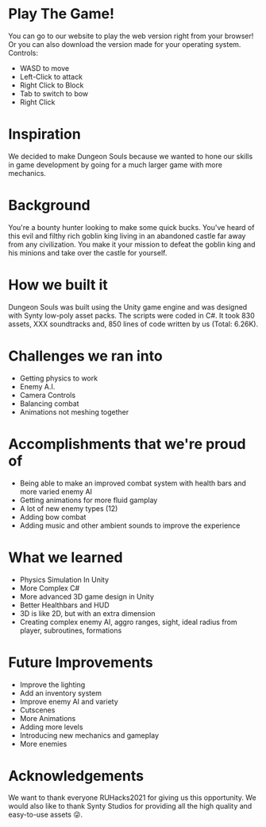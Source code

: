 # Play The Game!
You can go to our website to play the web version right from your browser! Or you can also download the version made for your operating system.
Controls:
* WASD to move
* Left-Click to attack
* Right Click to Block
* Tab to switch to bow
* Right Click
# Inspiration
We decided to make Dungeon Souls because we wanted to hone our skills in game development by going for a much larger game with more mechanics.

# Background
You're a bounty hunter looking to make some quick bucks. You've heard of this evil and filthy rich goblin king living in an abandoned castle far away from any civilization. You make it your mission to defeat the goblin king and his minions and take over the castle for yourself.

# How we built it
Dungeon Souls was built using the Unity game engine and was designed with Synty low-poly asset packs. The scripts were coded in C#. It took 830 assets, XXX soundtracks and, 850 lines of code written by us (Total: 6.26K).

# Challenges we ran into
* Getting physics to work
* Enemy A.I.
* Camera Controls
* Balancing combat
* Animations not meshing together

# Accomplishments that we're proud of
* Being able to make an improved combat system with health bars and more varied enemy AI
* Getting animations for more fluid gamplay
* A lot of new enemy types (12)
* Adding bow combat
* Adding music and other ambient sounds to improve the experience

# What we learned
* Physics Simulation In Unity
* More Complex C#
* More advanced 3D game design in Unity
* Better Healthbars and HUD
* 3D is like 2D, but with an extra dimension
* Creating complex enemy AI, aggro ranges, sight, ideal radius from player, subroutines, formations

# Future Improvements
* Improve the lighting
* Add an inventory system
* Improve enemy AI and variety
* Cutscenes
* More Animations
* Adding more levels
* Introducing new mechanics and gameplay
* More enemies

# Acknowledgements
We want to thank everyone RUHacks2021 for giving us this opportunity. We would also like to thank Synty Studios for providing all the high quality and easy-to-use assets 😜.
